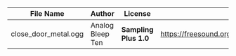 | File Name        | Author   | License   | Link                            |
|------------------|----------|-----------|---------------------------------|
| close_door_metal.ogg| Analog Bleep Ten |**Sampling Plus 1.0**    | https://freesound.org/people/Analog%20Bleep%20Ten/sounds/75826/ |